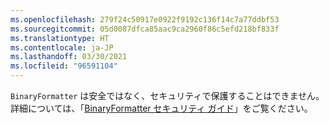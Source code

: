 ```yaml
---
ms.openlocfilehash: 279f24c50917e0922f9192c136f14c7a77ddbf53
ms.sourcegitcommit: 05d0087dfca85aac9ca2960f86c5efd218bf833f
ms.translationtype: HT
ms.contentlocale: ja-JP
ms.lasthandoff: 03/30/2021
ms.locfileid: "96591104"
---
```

`BinaryFormatter` は安全ではなく、セキュリティで保護することはできません。 詳細については、「[BinaryFormatter セキュリティ ガイド](/dotnet/standard/serialization/binaryformatter-security-guide)」をご覧ください。
